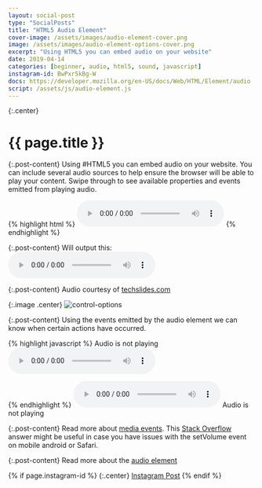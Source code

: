 ```yaml
---
layout: social-post
type: "SocialPosts"
title: "HTML5 Audio Element"
cover-image: /assets/images/audio-element-cover.png
image: /assets/images/audio-element-options-cover.png
excerpt: "Using HTML5 you can embed audio on your website"
date: 2019-04-14
categories: [beginner, audio, html5, sound, javascript]
instagram-id: BwPxr5kBg-W
docs: https://developer.mozilla.org/en-US/docs/Web/HTML/Element/audio
script: /assets/js/audio-element.js
---
```

{:.center}
# {{ page.title }}

{:.post-content}
Using #HTML5 you can embed audio on your website. You can include several audio sources to help ensure the browser will be able to play your content. Swipe through to see available properties and events emitted from playing audio.

{% highlight html %}
<audio controls>
  <source src="sample.mp3" type="audio/mpeg">
  <source src="sample.ogg" type="audio/ogg">
</audio>
{% endhighlight %}

{:.post-content}
Will output this:
<audio controls>
  <source src="/assets/audio/sample.mp3" type="audio/mpeg">
  <source src="/assets/audio/sample.ogg" type="audio/ogg">
</audio>

{:.post-content}
Audio courtesy of <a href="http://techslides.com/sample-files-for-development" target="_blank">techslides.com</a>

{:.image .center}
![control-options]({{page.image}})

{:.post-content}
Using the events emitted by the audio element we can know when certain actions
have occurred.

{% highlight javascript %}
<span class="js-status">Audio is not playing</span>
<audio controls id="js-audio">
  <source src="sample.mp3" type="audio/mpeg">
  <source src="sample.ogg" type="audio/ogg">
</audio>
<script>
const audioEl = document.getElementById('js-audio');
const status = document.querySelector('.js-status');
const PLAYING = 'Audio is playing';
const NOT_PLAYING = 'Audio is not playing';

audioEl.addEventListener('play', (event) => {
    status.innerHTML = PLAYING;
});
audioEl.addEventListener('pause', (event) => {
    status.innerHTML = NOT_PLAYING;
});
audioEl.addEventListener('ended', (event) => {
    status.innerHTML = NOT_PLAYING;
});
</script>
{% endhighlight %}
<audio controls id="js-audio">
  <source src="/assets/audio/sample.mp3" type="audio/mpeg">
  <source src="/assets/audio/sample.ogg" type="audio/ogg">
</audio>
<span class="js-status">Audio is not playing</span>

{:.post-content}
Read more about <a href="https://developer.mozilla.org/en-US/docs/Web/Guide/Events/Media_events" target="_blank">media events</a>.
This <a href="https://stackoverflow.com/questions/9752983/setvolume-for-html5-audio-doesnt-work-on-mobile-android-or-safari-any-workaro" target="_blank">Stack Overflow</a>
answer might be useful in case you have issues with the setVolume event on mobile
android or Safari.

{:.post-content}
Read more about the <a href="{{page.docs}}" target="_blank">audio element</a>

{% if page.instagram-id %}
{:.center}
<a class="insta-link" href="https://www.instagram.com/p/{{page.instagram-id}}" target="_blank">Instagram Post</a>
{% endif %}

